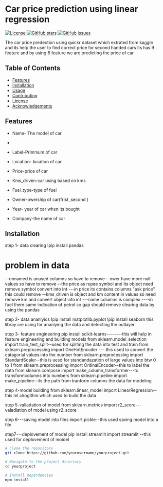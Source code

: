 # Car price prediction using linear regression

[![License](https://img.shields.io/badge/license-MIT-blue.svg)](LICENSE)
[![GitHub stars](https://img.shields.io/github/stars/yourusername/yourproject.svg)](https://github.com/yourusername/yourproject/stargazers)
[![GitHub issues](https://img.shields.io/github/issues/yourusername/yourproject.svg)](https://github.com/yourusername/yourproject/issues)

The car price predection using quickr dataset which extrated from kaggle and its help the user to find correct price for second handed cars
its has 9 feature and by using 8 feature we are predicting the price of car 

## Table of Contents
- [Features](#features)
- [Installation](#installation)
- [Usage](#usage)
- [Contributing](#contributing)
- [License](#license)
- [Acknowledgements](#acknowledgements)

## Features

- Name- The model of car
- 
- Label-Primmum of car

- Location- location of car
- Price-price of car
- Kms_driven-car using based on kms
- Fuel_type-type of fuel
- Owner-owership of car(frist ,second )
- Year- year of car when its bought
- Company-the name of car

## Installation
step 1- data clearing
!pip install pandas
# problem in data 
--unnamed is unused columns so have to remove
--ower have more null values so have to remove
--the price as rupee symbol and its object need remove symbol convert into int
---in price its contains columns  "ask price" this could remove 
--kms_driven is  object and km content in values so need remove km and convert object into int
---name columns is complex
----in fuel there same indication of petrol so gap should remove
clearing data by using the pandas

step 2- data ananlyics
!pip install matplotlib.pyplot
!pip install seaborn 
this libray are using for ananlying the data and detecting the outlayer


step 3- feature engineering
pip install scikit-learns--------this will help in feature engineering and building models
from sklearn.model_selection import train_test_split--used for spliting the data into test and train
from sklearn.preprocessing import OneHotEncoder --- this used to convert the catagorial values into the number 
from sklearn.preprocessing import StandardScaler--this is uesd for standandazation of large values into btw 0 to 1
from sklearn.preprocessing import OrdinalEncoder--this to label the data
from sklearn.compose import make_column_transformer---to transformcolumns into numbers
from sklearn.pipeline import make_pipeline--its the path from tranform  columns the data for modeling



step 4-model building
from sklearn.linear_model import LinearRegression--this ml alrogithm which used to build the data

step 5-valiadation of model
from sklearn.metrics import r2_score---valadiation of model using r2_score 

step 6---saving model into files
import pickle--this used saving model into a file 


step7---deplovement of model
pip install streamlit 
import streamlit --this used for deplovement of moidel

```bash
# Clone the repository
git clone https://github.com/yourusername/yourproject.git

# Navigate to the project directory
cd yourproject

# Install dependencies
npm install




